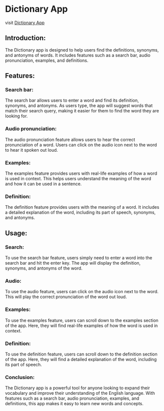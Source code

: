 # Dictionary App
visit [Dictionary App](https://nagarjuna06.github.io/dictionary-app)
## Introduction:
The Dictionary app is designed to help users find the definitions, synonyms, and antonyms of words. It includes features such as a search bar, audio pronunciation, examples, and definitions.

## Features:
### Search bar:
The search bar allows users to enter a word and find its definition, synonyms, and antonyms. As users type, the app will suggest words that match their search query, making it easier for them to find the word they are looking for.

### Audio pronunciation:
The audio pronunciation feature allows users to hear the correct pronunciation of a word. Users can click on the audio icon next to the word to hear it spoken out loud.

### Examples:
The examples feature provides users with real-life examples of how a word is used in context. This helps users understand the meaning of the word and how it can be used in a sentence.

### Definition:
The definition feature provides users with the meaning of a word. It includes a detailed explanation of the word, including its part of speech, synonyms, and antonyms.

## Usage:

### Search:
To use the search bar feature, users simply need to enter a word into the search bar and hit the enter key. The app will display the definition, synonyms, and antonyms of the word.

### Audio:
To use the audio feature, users can click on the audio icon next to the word. This will play the correct pronunciation of the word out loud.

### Examples:
To use the examples feature, users can scroll down to the examples section of the app. Here, they will find real-life examples of how the word is used in context.

### Definition:
To use the definition feature, users can scroll down to the definition section of the app. Here, they will find a detailed explanation of the word, including its part of speech.

### Conclusion:
The Dictionary app is a powerful tool for anyone looking to expand their vocabulary and improve their understanding of the English language. With features such as a search bar, audio pronunciation, examples, and definitions, this app makes it easy to learn new words and concepts.
